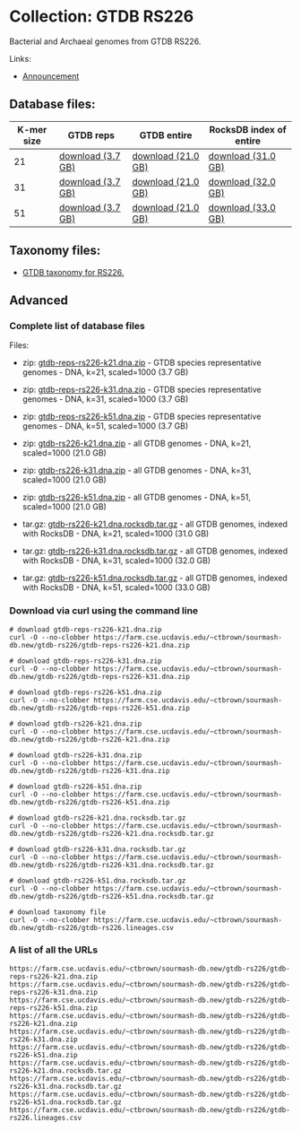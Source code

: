 <!-- automatically generated by code in https://github.com/sourmash-bio/2025-sourmash-databases-doc-template/ -->
<!-- template file: templates/gtdb.md -->

# Collection: GTDB RS226

Bacterial and Archaeal genomes from GTDB RS226.

Links:

* [Announcement](https://forum.gtdb.ecogenomic.org/t/announcing-gtdb-r10-rs226/724)

## Database files:

| K-mer size | GTDB reps | GTDB entire | RocksDB index of entire |
| -------- | -------- | -------- | ---- |
| 21 | [download (3.7 GB)](https://farm.cse.ucdavis.edu/~ctbrown/sourmash-db.new/gtdb-rs226/gtdb-reps-rs226-k21.dna.zip) | [download (21.0 GB)](https://farm.cse.ucdavis.edu/~ctbrown/sourmash-db.new/gtdb-rs226/gtdb-rs226-k21.dna.zip)  | [download (31.0 GB)](https://farm.cse.ucdavis.edu/~ctbrown/sourmash-db.new/gtdb-rs226/gtdb-rs226-k21.dna.rocksdb.tar.gz)  |
| 31 | [download (3.7 GB)](https://farm.cse.ucdavis.edu/~ctbrown/sourmash-db.new/gtdb-rs226/gtdb-reps-rs226-k31.dna.zip) | [download (21.0 GB)](https://farm.cse.ucdavis.edu/~ctbrown/sourmash-db.new/gtdb-rs226/gtdb-rs226-k31.dna.zip)  | [download (32.0 GB)](https://farm.cse.ucdavis.edu/~ctbrown/sourmash-db.new/gtdb-rs226/gtdb-rs226-k31.dna.rocksdb.tar.gz)  |
| 51 | [download (3.7 GB)](https://farm.cse.ucdavis.edu/~ctbrown/sourmash-db.new/gtdb-rs226/gtdb-reps-rs226-k51.dna.zip) | [download (21.0 GB)](https://farm.cse.ucdavis.edu/~ctbrown/sourmash-db.new/gtdb-rs226/gtdb-rs226-k51.dna.zip)  | [download (33.0 GB)](https://farm.cse.ucdavis.edu/~ctbrown/sourmash-db.new/gtdb-rs226/gtdb-rs226-k51.dna.rocksdb.tar.gz)  |


## Taxonomy files:

* [GTDB taxonomy for RS226.](https://farm.cse.ucdavis.edu/~ctbrown/sourmash-db.new/gtdb-rs226/gtdb-rs226.lineages.csv)


## Advanced

<!-- automatically generated by code in https://github.com/sourmash-bio/2025-sourmash-databases-doc-template/ -->
<!-- template file: templates/advanced.md -->

### Complete list of database files

Files:

* zip: [gtdb-reps-rs226-k21.dna.zip](https://farm.cse.ucdavis.edu/~ctbrown/sourmash-db.new/gtdb-rs226/gtdb-reps-rs226-k21.dna.zip) - GTDB species representative genomes - DNA, k=21, scaled=1000 (3.7 GB)
* zip: [gtdb-reps-rs226-k31.dna.zip](https://farm.cse.ucdavis.edu/~ctbrown/sourmash-db.new/gtdb-rs226/gtdb-reps-rs226-k31.dna.zip) - GTDB species representative genomes - DNA, k=31, scaled=1000 (3.7 GB)
* zip: [gtdb-reps-rs226-k51.dna.zip](https://farm.cse.ucdavis.edu/~ctbrown/sourmash-db.new/gtdb-rs226/gtdb-reps-rs226-k51.dna.zip) - GTDB species representative genomes - DNA, k=51, scaled=1000 (3.7 GB)


* zip: [gtdb-rs226-k21.dna.zip](https://farm.cse.ucdavis.edu/~ctbrown/sourmash-db.new/gtdb-rs226/gtdb-rs226-k21.dna.zip) - all GTDB genomes - DNA, k=21, scaled=1000 (21.0 GB)
* zip: [gtdb-rs226-k31.dna.zip](https://farm.cse.ucdavis.edu/~ctbrown/sourmash-db.new/gtdb-rs226/gtdb-rs226-k31.dna.zip) - all GTDB genomes - DNA, k=31, scaled=1000 (21.0 GB)
* zip: [gtdb-rs226-k51.dna.zip](https://farm.cse.ucdavis.edu/~ctbrown/sourmash-db.new/gtdb-rs226/gtdb-rs226-k51.dna.zip) - all GTDB genomes - DNA, k=51, scaled=1000 (21.0 GB)


* tar.gz: [gtdb-rs226-k21.dna.rocksdb.tar.gz](https://farm.cse.ucdavis.edu/~ctbrown/sourmash-db.new/gtdb-rs226/gtdb-rs226-k21.dna.rocksdb.tar.gz) - all GTDB genomes, indexed with RocksDB - DNA, k=21, scaled=1000 (31.0 GB)
* tar.gz: [gtdb-rs226-k31.dna.rocksdb.tar.gz](https://farm.cse.ucdavis.edu/~ctbrown/sourmash-db.new/gtdb-rs226/gtdb-rs226-k31.dna.rocksdb.tar.gz) - all GTDB genomes, indexed with RocksDB - DNA, k=31, scaled=1000 (32.0 GB)
* tar.gz: [gtdb-rs226-k51.dna.rocksdb.tar.gz](https://farm.cse.ucdavis.edu/~ctbrown/sourmash-db.new/gtdb-rs226/gtdb-rs226-k51.dna.rocksdb.tar.gz) - all GTDB genomes, indexed with RocksDB - DNA, k=51, scaled=1000 (33.0 GB)



### Download via curl using the command line

```shell
# download gtdb-reps-rs226-k21.dna.zip
curl -O --no-clobber https://farm.cse.ucdavis.edu/~ctbrown/sourmash-db.new/gtdb-rs226/gtdb-reps-rs226-k21.dna.zip

# download gtdb-reps-rs226-k31.dna.zip
curl -O --no-clobber https://farm.cse.ucdavis.edu/~ctbrown/sourmash-db.new/gtdb-rs226/gtdb-reps-rs226-k31.dna.zip

# download gtdb-reps-rs226-k51.dna.zip
curl -O --no-clobber https://farm.cse.ucdavis.edu/~ctbrown/sourmash-db.new/gtdb-rs226/gtdb-reps-rs226-k51.dna.zip

# download gtdb-rs226-k21.dna.zip
curl -O --no-clobber https://farm.cse.ucdavis.edu/~ctbrown/sourmash-db.new/gtdb-rs226/gtdb-rs226-k21.dna.zip

# download gtdb-rs226-k31.dna.zip
curl -O --no-clobber https://farm.cse.ucdavis.edu/~ctbrown/sourmash-db.new/gtdb-rs226/gtdb-rs226-k31.dna.zip

# download gtdb-rs226-k51.dna.zip
curl -O --no-clobber https://farm.cse.ucdavis.edu/~ctbrown/sourmash-db.new/gtdb-rs226/gtdb-rs226-k51.dna.zip

# download gtdb-rs226-k21.dna.rocksdb.tar.gz
curl -O --no-clobber https://farm.cse.ucdavis.edu/~ctbrown/sourmash-db.new/gtdb-rs226/gtdb-rs226-k21.dna.rocksdb.tar.gz

# download gtdb-rs226-k31.dna.rocksdb.tar.gz
curl -O --no-clobber https://farm.cse.ucdavis.edu/~ctbrown/sourmash-db.new/gtdb-rs226/gtdb-rs226-k31.dna.rocksdb.tar.gz

# download gtdb-rs226-k51.dna.rocksdb.tar.gz
curl -O --no-clobber https://farm.cse.ucdavis.edu/~ctbrown/sourmash-db.new/gtdb-rs226/gtdb-rs226-k51.dna.rocksdb.tar.gz

# download taxonomy file
curl -O --no-clobber https://farm.cse.ucdavis.edu/~ctbrown/sourmash-db.new/gtdb-rs226/gtdb-rs226.lineages.csv
```

### A list of all the URLs

```
https://farm.cse.ucdavis.edu/~ctbrown/sourmash-db.new/gtdb-rs226/gtdb-reps-rs226-k21.dna.zip
https://farm.cse.ucdavis.edu/~ctbrown/sourmash-db.new/gtdb-rs226/gtdb-reps-rs226-k31.dna.zip
https://farm.cse.ucdavis.edu/~ctbrown/sourmash-db.new/gtdb-rs226/gtdb-reps-rs226-k51.dna.zip
https://farm.cse.ucdavis.edu/~ctbrown/sourmash-db.new/gtdb-rs226/gtdb-rs226-k21.dna.zip
https://farm.cse.ucdavis.edu/~ctbrown/sourmash-db.new/gtdb-rs226/gtdb-rs226-k31.dna.zip
https://farm.cse.ucdavis.edu/~ctbrown/sourmash-db.new/gtdb-rs226/gtdb-rs226-k51.dna.zip
https://farm.cse.ucdavis.edu/~ctbrown/sourmash-db.new/gtdb-rs226/gtdb-rs226-k21.dna.rocksdb.tar.gz
https://farm.cse.ucdavis.edu/~ctbrown/sourmash-db.new/gtdb-rs226/gtdb-rs226-k31.dna.rocksdb.tar.gz
https://farm.cse.ucdavis.edu/~ctbrown/sourmash-db.new/gtdb-rs226/gtdb-rs226-k51.dna.rocksdb.tar.gz
https://farm.cse.ucdavis.edu/~ctbrown/sourmash-db.new/gtdb-rs226/gtdb-rs226.lineages.csv
```